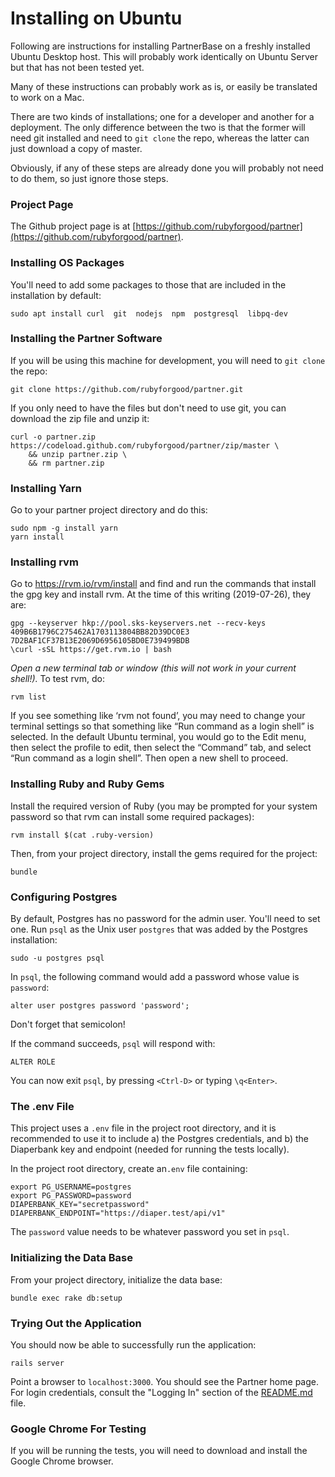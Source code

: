 # Installing on Ubuntu

Following are instructions for installing PartnerBase on a freshly installed Ubuntu Desktop host. This will probably work identically on Ubuntu Server but that has not been tested yet.

Many of these instructions can probably work as is, or easily be translated to work on a Mac.

There are two kinds of installations; one for a developer and another for a deployment. The only difference between the two is that the former will need git installed and need to `git clone` the repo, whereas the latter can just download a copy of master.

Obviously, if any of these steps are already done you will probably not need to do them, so just ignore those steps.


### Project Page

The Github project page is at [https://github.com/rubyforgood/partner](https://github.com/rubyforgood/partner).


### Installing OS Packages

You'll need to add some packages to those that are included in the installation by default:

`sudo apt install curl  git  nodejs  npm  postgresql  libpq-dev`


### Installing the Partner Software

If you will be using this machine for development, you will need to `git clone` the repo:

`git clone https://github.com/rubyforgood/partner.git`

If you only need to have the files but don't need to use git, you can download the zip file and unzip it:

```
curl -o partner.zip https://codeload.github.com/rubyforgood/partner/zip/master \
    && unzip partner.zip \
    && rm partner.zip
```


### Installing Yarn
 
Go to your partner project directory and do this:

```
sudo npm -g install yarn
yarn install
```


### Installing rvm

Go to https://rvm.io/rvm/install and find and run the commands that install the gpg key and install rvm. At the time of this writing (2019-07-26), they are:

```
gpg --keyserver hkp://pool.sks-keyservers.net --recv-keys 409B6B1796C275462A1703113804BB82D39DC0E3 7D2BAF1CF37B13E2069D6956105BD0E739499BDB
\curl -sSL https://get.rvm.io | bash
```

_Open a new terminal tab or window (this will not work in your current shell!)._ To test rvm, do:

`rvm list`

If you see something like ‘rvm not found’, you may need to change your terminal settings so that something like “Run command as a login shell” is selected. In the default Ubuntu terminal, you would go to the Edit menu, then select the profile to edit, then select the “Command” tab, and select “Run command as a login shell”. Then open a new shell to proceed.


### Installing Ruby and Ruby Gems

Install the required version of Ruby (you may be prompted for your system password so that rvm can install some required packages):

`rvm install $(cat .ruby-version)`

Then, from your project directory, install the gems required for the project:

`bundle`


### Configuring Postgres

By default, Postgres has no password for the admin user. You'll need to set one. Run `psql` as the Unix user `postgres` that was added by the Postgres installation:

`sudo -u postgres psql`

In `psql`, the following command would add a password whose value is `password`:

`alter user postgres password 'password';`

Don't forget that semicolon!

If the command succeeds, `psql` will respond with:

`ALTER ROLE`

You can now exit `psql`, by pressing `<Ctrl-D>` or typing `\q<Enter>`.


### The .env File


This project uses a `.env` file in the project root directory, and it is recommended to use it to include a) the Postgres credentials, and b) the Diaperbank key and endpoint (needed for running the tests locally).

In the project root directory, create an`.env` file containing:

```
export PG_USERNAME=postgres
export PG_PASSWORD=password
DIAPERBANK_KEY="secretpassword"
DIAPERBANK_ENDPOINT="https://diaper.test/api/v1"
```

The `password` value needs to be whatever password you set in `psql`.


### Initializing the Data Base

From your project directory, initialize the data base:

`bundle exec rake db:setup`


### Trying Out the Application

You should now be able to successfully run the application:

`rails server`

Point a browser to `localhost:3000`. You should see the Partner home page. For login credentials, consult the "Logging In" section of the [README.md](README.md) file.


### Google Chrome For Testing

If you will be running the tests, you will need to download and install the Google Chrome browser.
